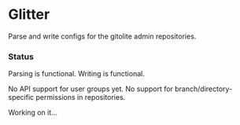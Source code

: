 Glitter
===

Parse and write configs for the gitolite admin repositories.


### Status

Parsing is functional.
Writing is functional.

No API support for user groups yet.
No support for branch/directory-specific permissions in repositories.

Working on it...

